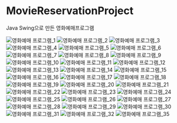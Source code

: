 
# MovieReservationProject
Java Swing으로 만든 영화예매프로그램 <br/>

<!--

<img src="https://user-images.githubusercontent.com/55049159/111118766-996f2800-85ac-11eb-89b1-f584f17f36d5.png" width="700" heigth="400"><br/>
-->

![영화예매 프로그램_1](https://user-images.githubusercontent.com/55049159/111118766-996f2800-85ac-11eb-89b1-f584f17f36d5.png)
![영화예매 프로그램_2](https://user-images.githubusercontent.com/55049159/111118772-9a07be80-85ac-11eb-9ed7-8c9674e57a81.png)
![영화예매 프로그램_3](https://user-images.githubusercontent.com/55049159/111118773-9aa05500-85ac-11eb-9272-1c012cf01a9e.png)
![영화예매 프로그램_4](https://user-images.githubusercontent.com/55049159/111118774-9b38eb80-85ac-11eb-88e1-84a3ac5a170f.png)
![영화예매 프로그램_5](https://user-images.githubusercontent.com/55049159/111118776-9b38eb80-85ac-11eb-9e0b-cf17975cc2dd.png)
![영화예매 프로그램_6](https://user-images.githubusercontent.com/55049159/111118778-9bd18200-85ac-11eb-9b1c-6312672cd35d.png)
![영화예매 프로그램_7](https://user-images.githubusercontent.com/55049159/111118780-9d02af00-85ac-11eb-8759-26285d694875.png)
![영화예매 프로그램_8](https://user-images.githubusercontent.com/55049159/111118782-9d9b4580-85ac-11eb-8093-6ab05147c509.png)
![영화예매 프로그램_9](https://user-images.githubusercontent.com/55049159/111118784-9d9b4580-85ac-11eb-9604-c8c2e5e299d5.png)
![영화예매 프로그램_10](https://user-images.githubusercontent.com/55049159/111118785-9e33dc00-85ac-11eb-893e-1135a31e56b6.png)
![영화예매 프로그램_11](https://user-images.githubusercontent.com/55049159/111118788-9ecc7280-85ac-11eb-8cdb-a0bc2f6f3294.png)
![영화예매 프로그램_12](https://user-images.githubusercontent.com/55049159/111118790-9ecc7280-85ac-11eb-8637-3e2e31cd9dd3.png)
![영화예매 프로그램_13](https://user-images.githubusercontent.com/55049159/111118801-a0963600-85ac-11eb-9b86-d89be9b67448.png)
![영화예매 프로그램_14](https://user-images.githubusercontent.com/55049159/111118803-a12ecc80-85ac-11eb-9107-0d24aa4507af.png)
![영화예매 프로그램_15](https://user-images.githubusercontent.com/55049159/111118806-a1c76300-85ac-11eb-8d34-d4b9e4e4cfcc.png)
![영화예매 프로그램_16](https://user-images.githubusercontent.com/55049159/111118807-a25ff980-85ac-11eb-9c9a-2c959c4a943e.png)
![영화예매 프로그램_17](https://user-images.githubusercontent.com/55049159/111118809-a2f89000-85ac-11eb-9a1c-eea45ede9124.png)
![영화예매 프로그램_18](https://user-images.githubusercontent.com/55049159/111118865-b4419c80-85ac-11eb-8824-9d80338fa4c6.png)
![영화예매 프로그램_19](https://user-images.githubusercontent.com/55049159/111118868-b572c980-85ac-11eb-8c4d-f35cd762a273.png)
![영화예매 프로그램_20](https://user-images.githubusercontent.com/55049159/111118869-b60b6000-85ac-11eb-959b-31656f41cba3.png)
![영화예매 프로그램_21](https://user-images.githubusercontent.com/55049159/111118870-b60b6000-85ac-11eb-96d3-3bf45b5375b7.png)
![영화예매 프로그램_22](https://user-images.githubusercontent.com/55049159/111118871-b6a3f680-85ac-11eb-8f09-620b82bdf39f.png)
![영화예매 프로그램_23](https://user-images.githubusercontent.com/55049159/111118878-b86dba00-85ac-11eb-910a-122363e0c6ce.png)
![영화예매 프로그램_24](https://user-images.githubusercontent.com/55049159/111118881-b9065080-85ac-11eb-8fd5-8983fe66c70a.png)
![영화예매 프로그램_25](https://user-images.githubusercontent.com/55049159/111118882-b99ee700-85ac-11eb-9fbb-90938eedb797.png)
![영화예매 프로그램_26](https://user-images.githubusercontent.com/55049159/111118884-bad01400-85ac-11eb-9a79-aea8e1aa53e9.png)
![영화예매 프로그램_27](https://user-images.githubusercontent.com/55049159/111118890-bb68aa80-85ac-11eb-91e7-99a1e45a2879.png)
![영화예매 프로그램_28](https://user-images.githubusercontent.com/55049159/111118894-bd326e00-85ac-11eb-918e-9ee27c4c0b41.png)
![영화예매 프로그램_29](https://user-images.githubusercontent.com/55049159/111118899-bdcb0480-85ac-11eb-8478-7ec0c052c2c3.png)
![영화예매 프로그램_30](https://user-images.githubusercontent.com/55049159/111118901-befc3180-85ac-11eb-84b7-c2dd185578f4.png)
![영화예매 프로그램_31](https://user-images.githubusercontent.com/55049159/111118903-c02d5e80-85ac-11eb-924f-166facefe0cd.png)
![영화예매 프로그램_32](https://user-images.githubusercontent.com/55049159/111118905-c15e8b80-85ac-11eb-878b-3ca2680ab367.png)
![영화예매 프로그램_35](https://user-images.githubusercontent.com/55049159/111118907-c28fb880-85ac-11eb-847d-219e7dec9772.png)
